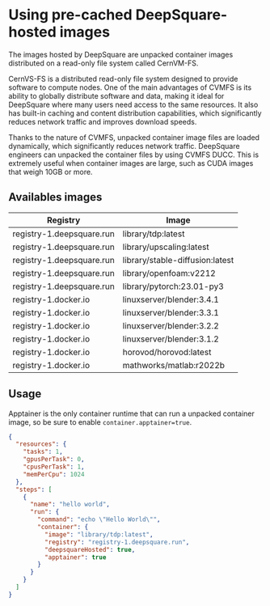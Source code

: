 # Using pre-cached DeepSquare-hosted images

The images hosted by DeepSquare are unpacked container images distributed on a read-only file system called CernVM-FS.

CernVS-FS is a distributed read-only file system designed to provide software to compute nodes. One of the main advantages of CVMFS is its ability to globally distribute software and data, making it ideal for DeepSquare where many users need access to the same resources. It also has built-in caching and content distribution capabilities, which significantly reduces network traffic and improves download speeds.

Thanks to the nature of CVMFS, unpacked container image files are loaded dynamically, which significantly reduces network traffic. DeepSquare engineers can unpacked the container files by using CVMFS DUCC. This is extremely useful when container images are large, such as CUDA images that weigh 10GB or more.

## Availables images

| Registry                  | Image                           |
| ------------------------- | ------------------------------- |
| registry-1.deepsquare.run | library/tdp:latest              |
| registry-1.deepsquare.run | library/upscaling:latest        |
| registry-1.deepsquare.run | library/stable-diffusion:latest |
| registry-1.deepsquare.run | library/openfoam:v2212          |
| registry-1.deepsquare.run | library/pytorch:23.01-py3       |
| registry-1.docker.io      | linuxserver/blender:3.4.1       |
| registry-1.docker.io      | linuxserver/blender:3.3.1       |
| registry-1.docker.io      | linuxserver/blender:3.2.2       |
| registry-1.docker.io      | linuxserver/blender:3.1.2       |
| registry-1.docker.io      | horovod/horovod:latest          |
| registry-1.docker.io      | mathworks/matlab:r2022b         |

## Usage

Apptainer is the only container runtime that can run a unpacked container image, so be sure to enable `container.apptainer=true`.

```json title="Workflow"
{
  "resources": {
    "tasks": 1,
    "gpusPerTask": 0,
    "cpusPerTask": 1,
    "memPerCpu": 1024
  },
  "steps": [
    {
      "name": "hello world",
      "run": {
        "command": "echo \"Hello World\"",
        "container": {
          "image": "library/tdp:latest",
          "registry": "registry-1.deepsquare.run",
          "deepsquareHosted": true,
          "apptainer": true
        }
      }
    }
  ]
}
```
